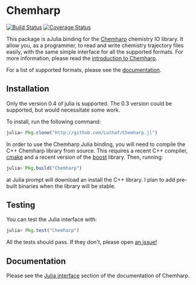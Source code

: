 # Chemharp

[![Build Status](https://travis-ci.org/Luthaf/Chemharp.jl.svg?branch=master)](https://travis-ci.org/Luthaf/Chemharp.jl)
[![Coverage Status](https://coveralls.io/repos/Luthaf/Chemharp.jl/badge.svg?branch=master)](https://coveralls.io/r/Luthaf/Chemharp.jl?branch=master)

This package is aJulia binding for the [Chemharp](https://github.com/Luthaf/Chemharp)
chemistry IO library. It allow you, as a programmer, to read and write chemistry
trajectory files easily, with the same simple interface for all the supported formats.
For more information, please read the [introduction to Chemharp](http://chemharp.readthedocs.org/en/latest/overview.html).

For a list of supported formats, please see the
[documentation](http://chemharp.readthedocs.org/en/latest/formats.html).

## Installation

Only the version 0.4 of julia is supported. The 0.3 version could be supported, but would necessitate some work.

To install, run the following command:
```julia
julia> Pkg.clone("http://github.com/Luthaf/Chemharp.jl")
```

In order to use the Chemharp Julia binding, you will need to compile the C++ Chemharp library
from source. This requires a recent C++ compiler, [cmake](http://cmake.org) and a recent
version of the [boost](http://boost.org/) library. Then, running:
```julia
julia> Pkg.build("Chemharp")
```
at Julia prompt will download an install the C++ library. I plan to add pre-built binaries when
the library will be stable.

## Testing

You can test the Julia interface with:
```julia
julia> Pkg.test("Chemharp")
```

All the tests should pass. If they don't, please open [an issue!](https://github.com/Luthaf/Chemharp.jl/issues/new)

## Documentation

Please see the
[Julia interface](chemharp.readthedocs.org/en/latest/bindings/julia-api.html) section of
the documentation of Chemharp.
